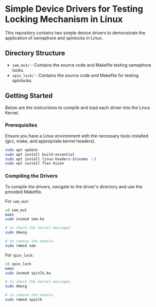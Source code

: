 # Simple Device Drivers for Testing Locking Mechanism in Linux

This repository contains two simple device drivers to demonstrate the application of semaphore and spinlocks in Linux.

## Directory Structure

- `sem_mut/` - Contains the source code and Makefile testing semaphore locks.
- `spin_lock/` - Contains the source code and Makefile for testing spinlocks.

## Getting Started

Below are the instructions to compile and load each driver into the Linux Kernel.

### Prerequisites

Ensure you have a Linux environment with the necessary tools installed (gcc, make, and appropriate kernel headers).

```bash
sudo apt update
sudo apt install build-essential
sudo apt install linux-headers-$(uname -r)
sudo apt install flex bison 
```

### Compiling the Drivers

To compile the drivers, navigate to the driver's directory and use the provided Makefile.

For `sem_mut`:
```bash
cd sem_mut
make
sudo insmod sem.ko

# to check the kernel messages 
sudo dmesg 

# to remove the module 
sudo rmmod sem
```

For `spin_lock`:
```bash
cd spin_lock
make
sudo insmod spinlk.ko

# to check the kernel messages 
sudo dmesg 

# to remove the module 
sudo rmmod spinlk
```